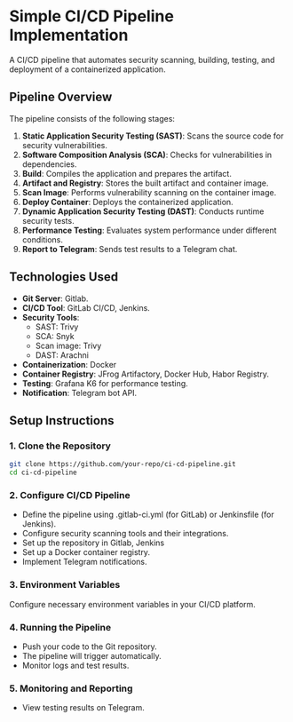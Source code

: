 # Simple CI/CD Pipeline Implementation

A CI/CD pipeline that automates security scanning, building, testing, and deployment of a containerized application.

## Pipeline Overview

The pipeline consists of the following stages:

1. **Static Application Security Testing (SAST)**: Scans the source code for security vulnerabilities.
2. **Software Composition Analysis (SCA)**: Checks for vulnerabilities in dependencies.
3. **Build**: Compiles the application and prepares the artifact.
4. **Artifact and Registry**: Stores the built artifact and container image.
5. **Scan Image**: Performs vulnerability scanning on the container image.
6. **Deploy Container**: Deploys the containerized application.
7. **Dynamic Application Security Testing (DAST)**: Conducts runtime security tests.
8. **Performance Testing**: Evaluates system performance under different conditions.
9. **Report to Telegram**: Sends test results to a Telegram chat.

## Technologies Used

- **Git Server**: Gitlab.
- **CI/CD Tool**: GitLab CI/CD, Jenkins.
- **Security Tools**: 
  - SAST: Trivy
  - SCA: Snyk
  - Scan image: Trivy
  - DAST: Arachni
- **Containerization**: Docker
- **Container Registry**: JFrog Artifactory, Docker Hub, Habor Registry.
- **Testing**: Grafana K6 for performance testing.
- **Notification**: Telegram bot API.

## Setup Instructions

### 1. Clone the Repository
```bash
git clone https://github.com/your-repo/ci-cd-pipeline.git
cd ci-cd-pipeline
```

### 2. Configure CI/CD Pipeline
- Define the pipeline using .gitlab-ci.yml (for GitLab) or Jenkinsfile (for Jenkins).
- Configure security scanning tools and their integrations.
- Set up the repository in Gitlab, Jenkins
- Set up a Docker container registry.
- Implement Telegram notifications.

### 3. Environment Variables
Configure necessary environment variables in your CI/CD platform.

### 4. Running the Pipeline
- Push your code to the Git repository.
- The pipeline will trigger automatically.
- Monitor logs and test results.

### 5. Monitoring and Reporting
- View testing results on Telegram.